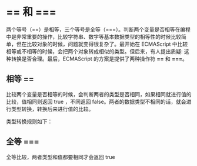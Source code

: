 # == 和 ===

两个等号（\==）是相等，三个等号是全等（===）。判断两个变量是否相等在编程中是非常重要的操作，比较字符串、数字等基本数据类型的相等性的时候比较简单，但在比较对象的时候，问题就变得很复杂了。最开始在 ECMAScript 中比较相等或不相等的时候，会把两个对象转成相似的类型。但后来，有人提出质疑: 这种转换是否合理。最后，ECMAScript 的方案是提供了两种操作符 **\==** 和 **=\==**。

## 相等 ==

比较两个变量是否相等的时候，会判断两者的类型是否相同，如果相同就进行值的比较，值相同则返回 true ，不同返回 false。两者的数据类型不相同的话，就会进行类型转换，转换后来进行值的比较。

类型转换规则如下：

## 全等 ===

全等比较，两者类型和值都要相同才会返回 true
